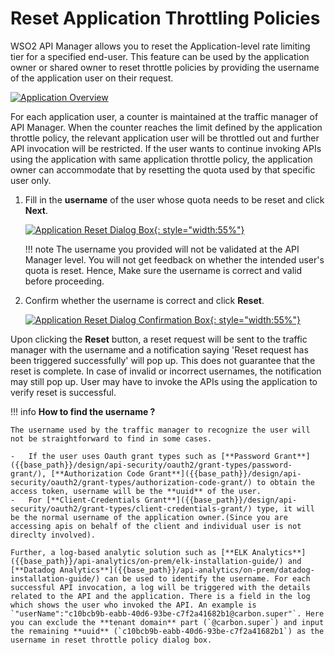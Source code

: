# Reset Application Throttling Policies

WSO2 API Manager allows you to reset the Application-level rate limiting tier for a specified end-user. This feature can be used by the application owner or shared owner to reset throttle policies by providing the username of the application user on their request. 

[![Application Overview]({{base_path}}/assets/img/learn/application-overview-reset.png)]({{base_path}}/assets/img/learn/application-overview-reset.png)

For each application user, a counter is maintained at the traffic manager of API Manager. When the counter reaches the limit defined by the application throttle policy, the relevant application user will be throttled out and further API invocation will be restricted. If the user wants to continue invoking APIs using the application with same application throttle policy, the application owner can accommodate that by resetting the quota used by that specific user only.

1. Fill in the **username** of the user whose quota needs to be reset and click **Next**.

    [![Application Reset Dialog Box]({{base_path}}/assets/img/learn/application-reset-dialog.png){: style="width:55%"}]({{base_path}}/assets/img/learn/application-reset-dialog.png)

    !!! note
        The username you provided will not be validated at the API Manager level. You will not get feedback on whether the intended user's quota is reset. Hence, Make sure the username is correct and valid before proceeding.  

2. Confirm whether the username is correct and click **Reset**.  

    [![Application Reset Dialog Confirmation Box]({{base_path}}/assets/img/learn/application-reset-dialog-confirm.png){: style="width:55%"}]({{base_path}}/assets/img/learn/application-reset-dialog-confirm.png)

Upon clicking the **Reset** button, a reset request will be sent to the traffic manager with the username and a notification saying 'Reset request has been triggered successfully' will pop up. This does not guarantee that the reset is complete. In case of invalid or incorrect usernames, the notification may still pop up. User may have to invoke the APIs using the application to verify reset is successful.

!!! info
    **How to find the username ?**

    The username used by the traffic manager to recognize the user will not be straightforward to find in some cases. 

    -   If the user uses Oauth grant types such as [**Password Grant**]({{base_path}}/design/api-security/oauth2/grant-types/password-grant/), [**Authorization Code Grant**]({{base_path}}/design/api-security/oauth2/grant-types/authorization-code-grant/) to obtain the access token, username will be the **uuid** of the user. 
    -   For [**Client-Credentials Grant**]({{base_path}}/design/api-security/oauth2/grant-types/client-credentials-grant/) type, it will be the normal username of the application owner.(Since you are accessing apis on behalf of the client and individual user is not direclty involved).
    
    Further, a log-based analytic solution such as [**ELK Analytics**]({{base_path}}/api-analytics/on-prem/elk-installation-guide/) and [**Datadog Analytics**]({{base_path}}/api-analytics/on-prem/datadog-installation-guide/) can be used to identify the username. For each successful API invocation, a log will be triggered with the details related to the API and the application. There is a field in the log which shows the user who invoked the API. An example is `"userName":"c10bcb9b-eabb-40d6-93be-c7f2a41682b1@carbon.super"`. Here you can exclude the **tenant domain** part (`@carbon.super`) and input the remaining **uuid** (`c10bcb9b-eabb-40d6-93be-c7f2a41682b1`) as the username in reset throttle policy dialog box.
